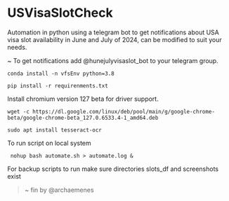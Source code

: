 # USVisaSlotCheck
Automation in python using a telegram bot to get notifications about USA visa slot availability in June and July of 2024, can be modified to suit your needs.

~ To get notifications add @hunejulyvisaslot_bot to your telegram group.


```conda install -n vfsEnv python=3.8```

```pip install -r requirenments.txt```

Install chromium version 127 beta for driver support.

```wget -c https://dl.google.com/linux/deb/pool/main/g/google-chrome-beta/google-chrome-beta_127.0.6533.4-1_amd64.deb```

```sudo apt install tesseract-ocr```

To run script on local system

``` nohup bash automate.sh > automate.log &```

For backup scripts to run make sure directories slots_df and screenshots exist


> ~ fin by @archaemenes
   
